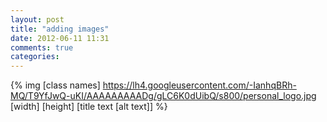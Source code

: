 ```yaml
---
layout: post
title: "adding images"
date: 2012-06-11 11:31
comments: true
categories: 
---
```

{% img [class names] https://lh4.googleusercontent.com/-IanhqBRh-MQ/T9YfJwQ-uKI/AAAAAAAAADg/gLC6K0dUibQ/s800/personal_logo.jpg [width] [height] [title text [alt text]] %}